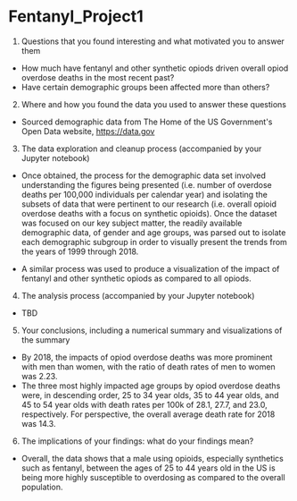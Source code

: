 # Fentanyl_Project1

1) Questions that you found interesting and what motivated you to answer them

* How much have fentanyl and other synthetic opiods driven overall opiod overdose deaths in the most recent past?
* Have certain demographic groups been affected more than others?



2) Where and how you found the data you used to answer these questions

* Sourced demographic data from The Home of the US Government's Open Data website, https://data.gov

3) The data exploration and cleanup process (accompanied by your Jupyter notebook)

* Once obtained, the process for the demographic data set involved understanding the figures being presented (i.e. number of overdose deaths per 100,000 individuals per calendar year) and isolating the subsets of data that were pertinent to our research (i.e. overall opioid overdose deaths with a focus on synthetic opioids).  Once the dataset was focused on our key subject matter, the readily available demographic data, of gender and age groups, was parsed out to isolate each demographic subgroup in order to visually present the trends from the years of 1999 through 2018.

* A similar process was used to produce a visualization of the impact of fentanyl and other synthetic opiods as compared to all opiods.


4) The analysis process (accompanied by your Jupyter notebook)

* TBD

5) Your conclusions, including a numerical summary and visualizations of the summary

* By 2018, the impacts of opiod overdose deaths was more prominent with men than women, with the ratio of death rates of men to women was 2.23.
* The three most highly impacted age groups by opiod overdose deaths were, in descending order, 25 to 34 year olds, 35 to 44 year olds, and 45 to 54 year olds with death rates per 100k of 28.1, 27.7, and 23.0, respectively.  For perspective, the overall average death rate for 2018 was 14.3.

6) The implications of your findings: what do your findings mean?

* Overall, the data shows that a male using opioids, especially synthetics such as fentanyl, between the ages of 25 to 44 years old in the US is being more highly susceptible to overdosing as compared to the overall population.
